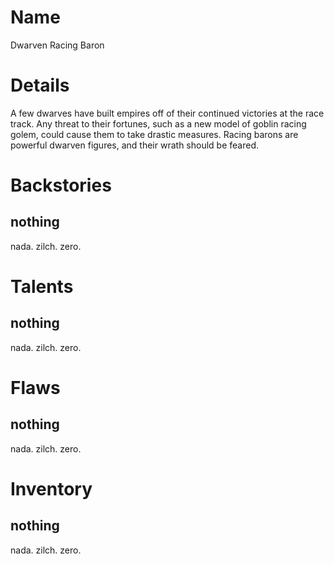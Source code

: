 # Name
Dwarven Racing Baron

# Details
A few dwarves have built empires off of their continued victories at the race track.  Any threat to their fortunes, such as a new model of goblin racing golem, could cause them to take drastic measures.  Racing barons are powerful dwarven figures, and their wrath should be feared.

# Backstories
## nothing
nada. zilch. zero.

# Talents
## nothing
nada. zilch. zero.

# Flaws
## nothing
nada. zilch. zero.

# Inventory
## nothing
nada. zilch. zero.

